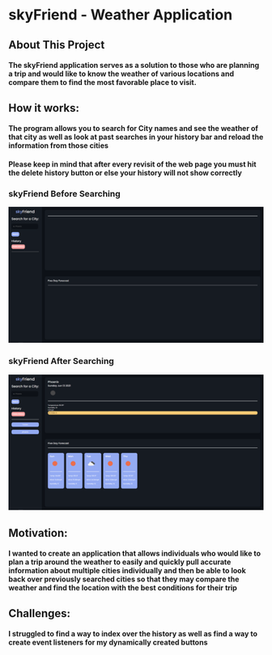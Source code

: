 # skyFriend - Weather Application

## About This Project

#### The skyFriend application serves as a solution to those who are planning a trip and would like to know the weather of various locations and compare them to find the most favorable place to visit.

## How it works:

#### The program allows you to search for City names and see the weather of that city as well as look at past searches in your history bar and reload the information from those cities
#### Please keep in mind that after every revisit of the web page you must hit the delete history button or else your history will not show correctly

### skyFriend Before Searching
![Alt text](./assets/images/skyfriend-empty.PNG)

### skyFriend After Searching
![Alt text](./assets/images/skyfriend-searches.PNG)

## Motivation:

#### I wanted to create an application that allows individuals who would like to plan a trip around the weather to easily and quickly pull accurate information about multiple cities individually and then be able to look back over previously searched cities so that they may compare the weather and find the location with the best conditions for their trip

## Challenges:

#### I struggled to find a way to index over the history as well as find a way to create event listeners for my dynamically created buttons